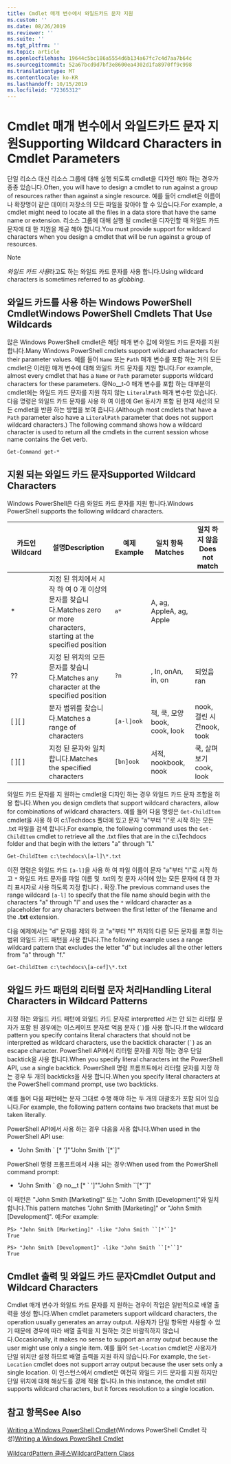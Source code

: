 ```yaml
---
title: Cmdlet 매개 변수에서 와일드카드 문자 지원
ms.custom: ''
ms.date: 08/26/2019
ms.reviewer: ''
ms.suite: ''
ms.tgt_pltfrm: ''
ms.topic: article
ms.openlocfilehash: 19644c5bc186a5554d6b134a67fc7c4d7aa7b64c
ms.sourcegitcommit: 52a67bcd9d7bf3e8600ea4302d1fa8970ff9c998
ms.translationtype: MT
ms.contentlocale: ko-KR
ms.lasthandoff: 10/15/2019
ms.locfileid: "72365312"
---
```

# <a name="supporting-wildcard-characters-in-cmdlet-parameters"></a><span data-ttu-id="7ea7f-102">Cmdlet 매개 변수에서 와일드카드 문자 지원</span><span class="sxs-lookup"><span data-stu-id="7ea7f-102">Supporting Wildcard Characters in Cmdlet Parameters</span></span>

<span data-ttu-id="7ea7f-103">단일 리소스 대신 리소스 그룹에 대해 실행 되도록 cmdlet을 디자인 해야 하는 경우가 종종 있습니다.</span><span class="sxs-lookup"><span data-stu-id="7ea7f-103">Often, you will have to design a cmdlet to run against a group of resources rather than against a single resource.</span></span> <span data-ttu-id="7ea7f-104">예를 들어 cmdlet은 이름이 나 확장명이 같은 데이터 저장소의 모든 파일을 찾아야 할 수 있습니다.</span><span class="sxs-lookup"><span data-stu-id="7ea7f-104">For example, a cmdlet might need to locate all the files in a data store that have the same name or extension.</span></span> <span data-ttu-id="7ea7f-105">리소스 그룹에 대해 실행 될 cmdlet을 디자인할 때 와일드 카드 문자에 대 한 지원을 제공 해야 합니다.</span><span class="sxs-lookup"><span data-stu-id="7ea7f-105">You must provide support for wildcard characters when you design a cmdlet that will be run against a group of resources.</span></span>

> [!NOTE]
> <span data-ttu-id="7ea7f-106">*와일드 카드 사용*라고도 하는 와일드 카드 문자를 사용 합니다.</span><span class="sxs-lookup"><span data-stu-id="7ea7f-106">Using wildcard characters is sometimes referred to as *globbing*.</span></span>

## <a name="windows-powershell-cmdlets-that-use-wildcards"></a><span data-ttu-id="7ea7f-107">와일드 카드를 사용 하는 Windows PowerShell Cmdlet</span><span class="sxs-lookup"><span data-stu-id="7ea7f-107">Windows PowerShell Cmdlets That Use Wildcards</span></span>

 <span data-ttu-id="7ea7f-108">많은 Windows PowerShell cmdlet은 해당 매개 변수 값에 와일드 카드 문자를 지원 합니다.</span><span class="sxs-lookup"><span data-stu-id="7ea7f-108">Many Windows PowerShell cmdlets support wildcard characters for their parameter values.</span></span> <span data-ttu-id="7ea7f-109">예를 들어 `Name` 또는 `Path` 매개 변수를 포함 하는 거의 모든 cmdlet은 이러한 매개 변수에 대해 와일드 카드 문자를 지원 합니다.</span><span class="sxs-lookup"><span data-stu-id="7ea7f-109">For example, almost every cmdlet that has a `Name` or `Path` parameter supports wildcard characters for these parameters.</span></span> <span data-ttu-id="7ea7f-110">@No__t-0 매개 변수를 포함 하는 대부분의 cmdlet에는 와일드 카드 문자를 지원 하지 않는 `LiteralPath` 매개 변수만 있습니다. 다음 명령은 와일드 카드 문자를 사용 하 여 이름에 Get 동사가 포함 된 현재 세션의 모든 cmdlet을 반환 하는 방법을 보여 줍니다.</span><span class="sxs-lookup"><span data-stu-id="7ea7f-110">(Although most cmdlets that have a `Path` parameter also have a `LiteralPath` parameter that does not support wildcard characters.) The following command shows how a wildcard character is used to return all the cmdlets in the current session whose name contains the Get verb.</span></span>

 `Get-Command get-*`

## <a name="supported-wildcard-characters"></a><span data-ttu-id="7ea7f-111">지원 되는 와일드 카드 문자</span><span class="sxs-lookup"><span data-stu-id="7ea7f-111">Supported Wildcard Characters</span></span>

<span data-ttu-id="7ea7f-112">Windows PowerShell은 다음 와일드 카드 문자를 지원 합니다.</span><span class="sxs-lookup"><span data-stu-id="7ea7f-112">Windows PowerShell supports the following wildcard characters.</span></span>

| <span data-ttu-id="7ea7f-113">카드인</span><span class="sxs-lookup"><span data-stu-id="7ea7f-113">Wildcard</span></span> |                             <span data-ttu-id="7ea7f-114">설명</span><span class="sxs-lookup"><span data-stu-id="7ea7f-114">Description</span></span>                             |  <span data-ttu-id="7ea7f-115">예제</span><span class="sxs-lookup"><span data-stu-id="7ea7f-115">Example</span></span>   |     <span data-ttu-id="7ea7f-116">일치 항목</span><span class="sxs-lookup"><span data-stu-id="7ea7f-116">Matches</span></span>      | <span data-ttu-id="7ea7f-117">일치 하지 않음</span><span class="sxs-lookup"><span data-stu-id="7ea7f-117">Does not match</span></span> |
| -------- | ------------------------------------------------------------------- | ---------- | ---------------- | -------------- |
| *        | <span data-ttu-id="7ea7f-118">지정 된 위치에서 시작 하 여 0 개 이상의 문자를 찾습니다.</span><span class="sxs-lookup"><span data-stu-id="7ea7f-118">Matches zero or more characters, starting at the specified position</span></span> | `a*`       | <span data-ttu-id="7ea7f-119">A, ag, Apple</span><span class="sxs-lookup"><span data-stu-id="7ea7f-119">A, ag, Apple</span></span>     |                |
| <span data-ttu-id="7ea7f-120">?</span><span class="sxs-lookup"><span data-stu-id="7ea7f-120">?</span></span>        | <span data-ttu-id="7ea7f-121">지정 된 위치의 모든 문자를 찾습니다.</span><span class="sxs-lookup"><span data-stu-id="7ea7f-121">Matches any character at the specified position</span></span>                     | `?n`       | <span data-ttu-id="7ea7f-122">, In, on</span><span class="sxs-lookup"><span data-stu-id="7ea7f-122">An, in, on</span></span>       | <span data-ttu-id="7ea7f-123">되었음</span><span class="sxs-lookup"><span data-stu-id="7ea7f-123">ran</span></span>            |
| <span data-ttu-id="7ea7f-124">[ ]</span><span class="sxs-lookup"><span data-stu-id="7ea7f-124">[ ]</span></span>      | <span data-ttu-id="7ea7f-125">문자 범위를 찾습니다.</span><span class="sxs-lookup"><span data-stu-id="7ea7f-125">Matches a range of characters</span></span>                                       | `[a-l]ook` | <span data-ttu-id="7ea7f-126">책, 쿡, 모양</span><span class="sxs-lookup"><span data-stu-id="7ea7f-126">book, cook, look</span></span> | <span data-ttu-id="7ea7f-127">nook, 걸린 시간</span><span class="sxs-lookup"><span data-stu-id="7ea7f-127">nook, took</span></span>     |
| <span data-ttu-id="7ea7f-128">[ ]</span><span class="sxs-lookup"><span data-stu-id="7ea7f-128">[ ]</span></span>      | <span data-ttu-id="7ea7f-129">지정 된 문자와 일치 합니다.</span><span class="sxs-lookup"><span data-stu-id="7ea7f-129">Matches the specified characters</span></span>                                    | `[bn]ook`  | <span data-ttu-id="7ea7f-130">서적, nook</span><span class="sxs-lookup"><span data-stu-id="7ea7f-130">book, nook</span></span>       | <span data-ttu-id="7ea7f-131">쿡, 살펴보기</span><span class="sxs-lookup"><span data-stu-id="7ea7f-131">cook, look</span></span>     |

<span data-ttu-id="7ea7f-132">와일드 카드 문자를 지 원하는 cmdlet을 디자인 하는 경우 와일드 카드 문자 조합을 허용 합니다.</span><span class="sxs-lookup"><span data-stu-id="7ea7f-132">When you design cmdlets that support wildcard characters, allow for combinations of wildcard characters.</span></span> <span data-ttu-id="7ea7f-133">예를 들어 다음 명령은 `Get-ChildItem` cmdlet을 사용 하 여 c:\Techdocs 폴더에 있고 문자 "a"부터 "l"로 시작 하는 모든 .txt 파일을 검색 합니다.</span><span class="sxs-lookup"><span data-stu-id="7ea7f-133">For example, the following command uses the `Get-ChildItem` cmdlet to retrieve all the .txt files that are in the c:\Techdocs folder and that begin with the letters "a" through "l."</span></span>

`Get-ChildItem c:\techdocs\[a-l]\*.txt`

<span data-ttu-id="7ea7f-134">이전 명령은 와일드 카드 `[a-l]`을 사용 하 여 파일 이름이 문자 "a"부터 "l"로 시작 하 고 `*` 와일드 카드 문자를 파일 이름 및 .txt의 첫 문자 사이에 있는 모든 문자에 대 한 자리 표시자로 사용 하도록 지정 합니다 **.** 확장.</span><span class="sxs-lookup"><span data-stu-id="7ea7f-134">The previous command uses the range wildcard `[a-l]` to specify that the file name should begin with the characters "a" through "l" and uses the `*` wildcard character as a placeholder for any characters between the first letter of the filename and the **.txt** extension.</span></span>

<span data-ttu-id="7ea7f-135">다음 예제에서는 "d" 문자를 제외 하 고 "a"부터 "f" 까지의 다른 모든 문자를 포함 하는 범위 와일드 카드 패턴을 사용 합니다.</span><span class="sxs-lookup"><span data-stu-id="7ea7f-135">The following example uses a range wildcard pattern that excludes the letter "d" but includes all the other letters from "a" through "f."</span></span>

`Get-ChildItem c:\techdocs\[a-cef]\*.txt`

## <a name="handling-literal-characters-in-wildcard-patterns"></a><span data-ttu-id="7ea7f-136">와일드 카드 패턴의 리터럴 문자 처리</span><span class="sxs-lookup"><span data-stu-id="7ea7f-136">Handling Literal Characters in Wildcard Patterns</span></span>

<span data-ttu-id="7ea7f-137">지정 하는 와일드 카드 패턴에 와일드 카드 문자로 interpretted 서는 안 되는 리터럴 문자가 포함 된 경우에는 이스케이프 문자로 억음 문자 (`` ` ``)를 사용 합니다.</span><span class="sxs-lookup"><span data-stu-id="7ea7f-137">If the wildcard pattern you specify contains literal characters that should not be interpretted as wildcard characters, use the backtick character (`` ` ``) as an escape character.</span></span> <span data-ttu-id="7ea7f-138">PowerShell API에서 리터럴 문자를 지정 하는 경우 단일 backtick을 사용 합니다.</span><span class="sxs-lookup"><span data-stu-id="7ea7f-138">When you specify literal characters int the PowerShell API, use a single backtick.</span></span> <span data-ttu-id="7ea7f-139">PowerShell 명령 프롬프트에서 리터럴 문자를 지정 하는 경우 두 개의 backticks을 사용 합니다.</span><span class="sxs-lookup"><span data-stu-id="7ea7f-139">When you specify literal characters at the PowerShell command prompt, use two backticks.</span></span>

<span data-ttu-id="7ea7f-140">예를 들어 다음 패턴에는 문자 그대로 수행 해야 하는 두 개의 대괄호가 포함 되어 있습니다.</span><span class="sxs-lookup"><span data-stu-id="7ea7f-140">For example, the following pattern contains two brackets that must be taken literally.</span></span>

<span data-ttu-id="7ea7f-141">PowerShell API에서 사용 하는 경우 다음을 사용 합니다.</span><span class="sxs-lookup"><span data-stu-id="7ea7f-141">When used in the PowerShell API use:</span></span>

- <span data-ttu-id="7ea7f-142">"John Smith \` [\* ']"</span><span class="sxs-lookup"><span data-stu-id="7ea7f-142">"John Smith \`[\*\`]"</span></span>

<span data-ttu-id="7ea7f-143">PowerShell 명령 프롬프트에서 사용 되는 경우:</span><span class="sxs-lookup"><span data-stu-id="7ea7f-143">When used from the PowerShell command prompt:</span></span>

- <span data-ttu-id="7ea7f-144">"John Smith \` @ no__t [\* \` ']"</span><span class="sxs-lookup"><span data-stu-id="7ea7f-144">"John Smith \`\`[\*\`\`]"</span></span>

<span data-ttu-id="7ea7f-145">이 패턴은 "John Smith [Marketing]" 또는 "John Smith [Development]"와 일치 합니다.</span><span class="sxs-lookup"><span data-stu-id="7ea7f-145">This pattern matches "John Smith [Marketing]" or "John Smith [Development]".</span></span> <span data-ttu-id="7ea7f-146">예:</span><span class="sxs-lookup"><span data-stu-id="7ea7f-146">For example:</span></span>

```
PS> "John Smith [Marketing]" -like "John Smith ``[*``]"
True

PS> "John Smith [Development]" -like "John Smith ``[*``]"
True
```

## <a name="cmdlet-output-and-wildcard-characters"></a><span data-ttu-id="7ea7f-147">Cmdlet 출력 및 와일드 카드 문자</span><span class="sxs-lookup"><span data-stu-id="7ea7f-147">Cmdlet Output and Wildcard Characters</span></span>

<span data-ttu-id="7ea7f-148">Cmdlet 매개 변수가 와일드 카드 문자를 지 원하는 경우이 작업은 일반적으로 배열 출력을 생성 합니다.</span><span class="sxs-lookup"><span data-stu-id="7ea7f-148">When cmdlet parameters support wildcard characters, the operation usually generates an array output.</span></span>
<span data-ttu-id="7ea7f-149">사용자가 단일 항목만 사용할 수 있기 때문에 경우에 따라 배열 출력을 지 원하는 것은 바람직하지 않습니다.</span><span class="sxs-lookup"><span data-stu-id="7ea7f-149">Occasionally, it makes no sense to support an array output because the user might use only a single item.</span></span> <span data-ttu-id="7ea7f-150">예를 들어 `Set-Location` cmdlet은 사용자가 단일 위치만 설정 하므로 배열 출력을 지원 하지 않습니다.</span><span class="sxs-lookup"><span data-stu-id="7ea7f-150">For example, the `Set-Location` cmdlet does not support array output because the user sets only a single location.</span></span> <span data-ttu-id="7ea7f-151">이 인스턴스에서 cmdlet은 여전히 와일드 카드 문자를 지원 하지만 단일 위치에 대해 해상도를 강제 적용 합니다.</span><span class="sxs-lookup"><span data-stu-id="7ea7f-151">In this instance, the cmdlet still supports wildcard characters, but it forces resolution to a single location.</span></span>

## <a name="see-also"></a><span data-ttu-id="7ea7f-152">참고 항목</span><span class="sxs-lookup"><span data-stu-id="7ea7f-152">See Also</span></span>

<span data-ttu-id="7ea7f-153">[Writing a Windows PowerShell Cmdlet](./writing-a-windows-powershell-cmdlet.md)(Windows PowerShell Cmdlet 작성)</span><span class="sxs-lookup"><span data-stu-id="7ea7f-153">[Writing a Windows PowerShell Cmdlet](./writing-a-windows-powershell-cmdlet.md)</span></span>

[<span data-ttu-id="7ea7f-154">WildcardPattern 클래스</span><span class="sxs-lookup"><span data-stu-id="7ea7f-154">WildcardPattern Class</span></span>](/dotnet/api/system.management.automation.wildcardpattern)
